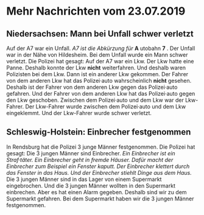 # Mehr Nachrichten vom 23.07.2019


## Niedersachsen: Mann bei Unfall schwer verletzt
Auf der A7 war ein Unfall.  *A7 ist die Abkürzung für*  **A** utobahn **7** . Der Unfall war in der Nähe von Hildesheim. Bei dem Unfall wurde ein Mann schwer verletzt. Die Polizei hat gesagt: Auf der A7 war ein Lkw. Der Lkw hatte eine Panne. Deshalb konnte der Lkw **nicht** weiterfahren. Und deshalb waren Polizisten bei dem Lkw. Dann ist ein anderer Lkw gekommen. Der Fahrer von dem anderen Lkw hat das Polizei·auto wahrscheinlich **nicht** gesehen. Deshalb ist der Fahrer von dem anderen Lkw gegen das Polizei·auto gefahren. Und der Fahrer von dem anderen Lkw hat das Polizei·auto gegen den Lkw geschoben. Zwischen dem Polizei·auto und dem Lkw war der Lkw-Fahrer. Der Lkw-Fahrer wurde zwischen dem Polizei·auto und dem Lkw eingeklemmt. Und der Lkw-Fahrer wurde schwer verletzt. 

## Schleswig-Holstein: Einbrecher festgenommen
In Rendsburg hat die Polizei 3 junge Männer festgenommen. Die Polizei hat gesagt: Die 3 jungen Männer sind Einbrecher.  *Ein Einbrecher ist ein Straf·täter.*   *Ein Einbrecher geht in fremde Häuser.*   *Dafür macht der Einbrecher zum Beispiel ein Fenster kaputt.*   *Der Einbrecher klettert durch das Fenster in das Haus.*   *Und der Einbrecher stiehlt Dinge aus dem Haus.*  Die 3 jungen Männer sind in das Lager von einem Supermarkt eingebrochen. Und die 3 jungen Männer wollten in den Supermarkt einbrechen. Aber es hat einen Alarm gegeben. Deshalb sind wir zu dem Supermarkt gefahren. Bei dem Supermarkt haben wir die 3 jungen Männer festgenommen. 

